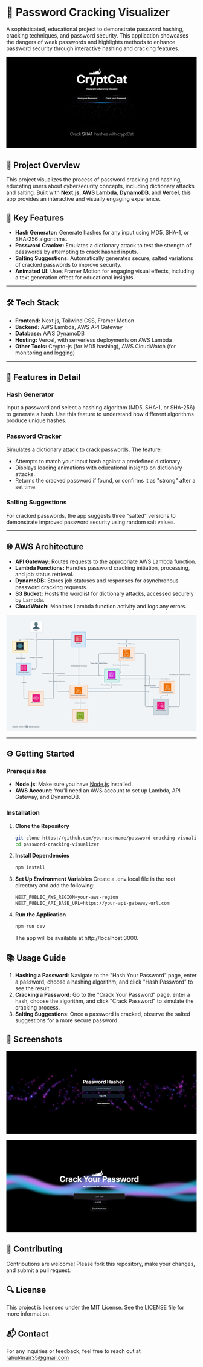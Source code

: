 # 🔐 Password Cracking Visualizer

A sophisticated, educational project to demonstrate password hashing, cracking techniques, and password security. This application showcases the dangers of weak passwords and highlights methods to enhance password security through interactive hashing and cracking features.

![App Preview](https://github.com/Rahulmarkasserithodi/CryptCat/blob/main/public/imgs/Hero.png)

## 🚀 Project Overview

This project visualizes the process of password cracking and hashing, educating users about cybersecurity concepts, including dictionary attacks and salting. Built with **Next.js**, **AWS Lambda**, **DynamoDB**, and **Vercel**, this app provides an interactive and visually engaging experience.

## 🌟 Key Features

- **Hash Generator:** Generate hashes for any input using MD5, SHA-1, or SHA-256 algorithms.
- **Password Cracker:** Emulates a dictionary attack to test the strength of passwords by attempting to crack hashed inputs.
- **Salting Suggestions:** Automatically generates secure, salted variations of cracked passwords to improve security.
- **Animated UI:** Uses Framer Motion for engaging visual effects, including a text generation effect for educational insights.

---

## 🛠️ Tech Stack

- **Frontend:** Next.js, Tailwind CSS, Framer Motion
- **Backend:** AWS Lambda, AWS API Gateway
- **Database:** AWS DynamoDB
- **Hosting:** Vercel, with serverless deployments on AWS Lambda
- **Other Tools:** Crypto-js (for MD5 hashing), AWS CloudWatch (for monitoring and logging)

---

## 📖 Features in Detail

### Hash Generator

Input a password and select a hashing algorithm (MD5, SHA-1, or SHA-256) to generate a hash. Use this feature to understand how different algorithms produce unique hashes.

### Password Cracker

Simulates a dictionary attack to crack passwords. The feature:

- Attempts to match your input hash against a predefined dictionary.
- Displays loading animations with educational insights on dictionary attacks.
- Returns the cracked password if found, or confirms it as "strong" after a set time.

### Salting Suggestions

For cracked passwords, the app suggests three "salted" versions to demonstrate improved password security using random salt values.

---

## 🌐 AWS Architecture

- **API Gateway:** Routes requests to the appropriate AWS Lambda function.
- **Lambda Functions:** Handles password cracking initiation, processing, and job status retrieval.
- **DynamoDB:** Stores job statuses and responses for asynchronous password cracking requests.
- **S3 Bucket:** Hosts the wordlist for dictionary attacks, accessed securely by Lambda.
- **CloudWatch:** Monitors Lambda function activity and logs any errors.

![AWS Architecture Diagram](https://github.com/Rahulmarkasserithodi/CryptCat/blob/main/public/imgs/AWS.png) 

---

## ⚙️ Getting Started

### Prerequisites

- **Node.js**: Make sure you have [Node.js](https://nodejs.org/) installed.
- **AWS Account**: You'll need an AWS account to set up Lambda, API Gateway, and DynamoDB.

### Installation

1. **Clone the Repository**
   ```bash
   git clone https://github.com/yourusername/password-cracking-visualizer.git
   cd password-cracking-visualizer
   ```
2. **Install Dependencies**
   ```bash
   npm install
   ```
3. **Set Up Environment Variables**
   Create a .env.local file in the root directory and add the following:
   ```env
   NEXT_PUBLIC_AWS_REGION=your-aws-region
   NEXT_PUBLIC_API_BASE_URL=https://your-api-gateway-url.com
   ```
4. **Run the Application**
   ```bash
   npm run dev
   ```
   The app will be available at http://localhost:3000.

## 📚 Usage Guide
  1. **Hashing a Password**: Navigate to the "Hash Your Password" page, enter a password, choose a hashing algorithm, and click "Hash Password" to see the result.
  2. **Cracking a Password**: Go to the "Crack Your Password" page, enter a hash, choose the algorithm, and click "Crack Password" to simulate the cracking process.
  3. **Salting Suggestions**: Once a password is cracked, observe the salted suggestions for a more secure password.
   

## 🎨 Screenshots
   ![Hash Generator](https://github.com/Rahulmarkasserithodi/CryptCat/blob/main/public/imgs/Hash.png)
   
   
   ![Password Cracker](https://github.com/Rahulmarkasserithodi/CryptCat/blob/main/public/imgs/Crack.png)


## 🧩 Contributing
   Contributions are welcome! Please fork this repository, make your changes, and submit a pull request.

## 🔍 License
   This project is licensed under the MIT License. See the LICENSE file for more information.

## 📬 Contact
   For any inquiries or feedback, feel free to reach out at rahul4nair35@gmail.com


